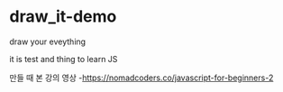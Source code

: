 # draw_it-demo
draw your eveything

it is test and thing to learn JS

만들 때 본 강의 영상
-https://nomadcoders.co/javascript-for-beginners-2
